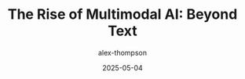 ---
redirect_from: /trends/multimodal-ai-explained.html
title: 'The Rise of Multimodal AI: Beyond Text'
summary: |-
  Explore how AI models are learning to understand and generate content across text, images, audio, and video.
date: 2025-05-04
author: alex-thompson
---